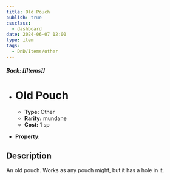 ```yaml
---
title: Old Pouch
publish: true
cssclass:
  - dashboard
date: 2024-06-07 12:00
type: item
tags:
  - DnD/Items/other
---
```


##### Back: [[Items]]

- # Old Pouch

    - **Type:** Other
    - **Rarity:** mundane
    - **Cost:** 1 sp
- **Property:** 



## Description 

An old pouch. Works as any pouch might, but it has a hole in it.
